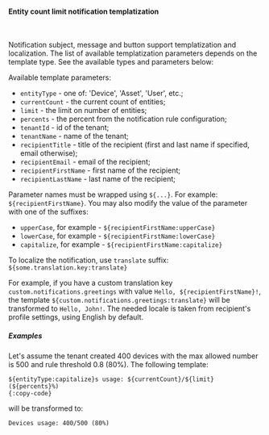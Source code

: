 #### Entity count limit notification templatization

<div class="divider"></div>
<br/>

Notification subject, message and button support templatization and localization.
The list of available templatization parameters depends on the template type.
See the available types and parameters below:

Available template parameters:

* `entityType` - one of: 'Device', 'Asset', 'User', etc.;
* `currentCount` - the current count of entities;
* `limit` - the limit on number of entities;
* `percents` - the percent from the notification rule configuration;
* `tenantId` - id of the tenant;
* `tenantName` - name of the tenant;
* `recipientTitle` - title of the recipient (first and last name if specified, email otherwise);
* `recipientEmail` - email of the recipient;
* `recipientFirstName` - first name of the recipient;
* `recipientLastName` - last name of the recipient;

Parameter names must be wrapped using `${...}`. For example: `${recipientFirstName}`.
You may also modify the value of the parameter with one of the suffixes:

* `upperCase`, for example - `${recipientFirstName:upperCase}`
* `lowerCase`, for example - `${recipientFirstName:lowerCase}`
* `capitalize`, for example - `${recipientFirstName:capitalize}`

To localize the notification, use `translate` suffix: `${some.translation.key:translate}`

For example, if you have a custom translation key `custom.notifications.greetings` with value `Hello, ${recipientFirstName}!`, the template
`${custom.notifications.greetings:translate}` will be transformed to `Hello, John!`. 
The needed locale is taken from recipient's profile settings, using English by default.


<div class="divider"></div>

##### Examples

Let's assume the tenant created 400 devices with the max allowed number is 500 and rule threshold 0.8 (80%).
The following template:

```text
${entityType:capitalize}s usage: ${currentCount}/${limit} (${percents}%)
{:copy-code}
```

will be transformed to:

```text
Devices usage: 400/500 (80%)
```

<br>
<br>
